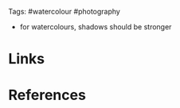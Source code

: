 Tags: #watercolour #photography

- for watercolours, shadows should be stronger

# Links

# References
